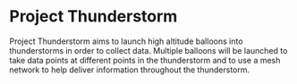 Project Thunderstorm
==================

Project Thunderstorm aims to launch high altitude balloons into thunderstorms in order to collect data. Multiple balloons will be launched to take data points at different points in the thunderstorm and to use a mesh network to help deliver information throughout the thunderstorm.
